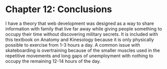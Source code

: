 # Chapter 12: Conclusions

I have a theory that web development was designed as a way to share information with family that live far away while giving people something to occupy their time without discovering military secrets. It is included with this textbook on Anatomy and Kinesology because it is only physically possible to exercise from 1-3 hours a day. A common issue with skateboarding is overtraining because of the smaller muscles used in the repetitive movements and long gaps of unemployment with nothing to occupy the remaining 12-14 hours of the day.
